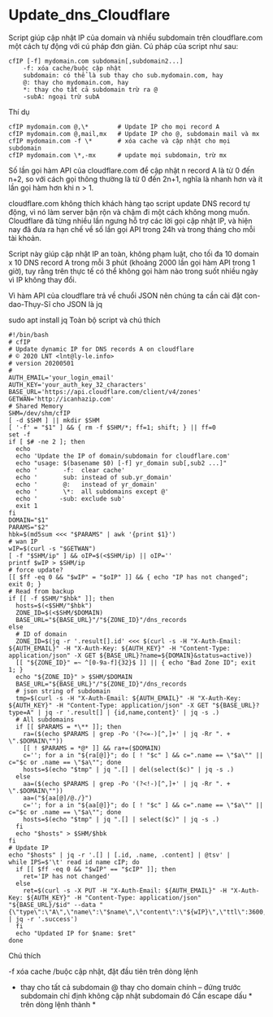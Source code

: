 # Update_dns_Cloudflare
Script giúp cập nhật IP của domain và nhiều subdomain trên cloudflare.com một cách tự động với cú pháp đơn giản.
Cú pháp của script như sau:
```
cfIP [-f] mydomain.com subdomain[,subdomain2...]
    -f: xóa cache/buộc cập nhật
    subdomain: có thể là sub thay cho sub.mydomain.com, hay
    @: thay cho mydomain.com, hay
    *: thay cho tất cả subdomain trừ ra @
    -subA: ngoại trừ subA
  ```
  
  Thí dụ
```
cfIP mydomain.com @,\*        # Update IP cho mọi record A
cfIP mydomain.com @,mail,mx   # Update IP cho @, subdomain mail và mx
cfIP mydomain.com -f \*       # xóa cache và cập nhật cho mọi subdomain
cfIP mydomain.com \*,-mx      # update mọi subdomain, trừ mx
```
Số lần gọi hàm API của cloudflare.com để cập nhật n record A là từ 0 đến n+2, so với cách gọi thông thường là từ 0 đến 2n+1, nghĩa là nhanh hơn và ít lần gọi hàm hơn khi n > 1.

cloudflare.com không thích khách hàng tạo script update DNS record tự động, vì nó làm server bận rộn và chậm đi một cách không mong muốn. Cloudflare đã từng nhiều lần ngưng hỗ trợ các lời gọi cập nhật IP, và hiện nay đã đưa ra hạn chế về số lần gọi API trong 24h và trong tháng cho mỗi tài khoản.

Script này giúp cập nhật IP an toàn, không phạm luật, cho tối đa 10 domain x 10 DNS record A trong mỗi 3 phút (khoảng 2000 lần gọi hàm API trong 1 giờ), tuy rằng trên thực tế có thể không gọi hàm nào trong suốt nhiều ngày vì IP không thay đổi.

Vì hàm API của cloudflare trả về chuổi JSON nên chúng ta cần cài đặt con-dao-Thụy-Sĩ cho JSON là jq

sudo apt install jq
Toàn bộ script và chú thích
```
#!/bin/bash
# cfIP
# Update dynamic IP for DNS records A on cloudflare
# © 2020 LNT <lnt@ly-le.info>
# version 20200501
#
AUTH_EMAIL='your_login_email'
AUTH_KEY='your_auth_key_32_characters'
BASE_URL='https://api.cloudflare.com/client/v4/zones'
GETWAN='http://icanhazip.com'
# Shared Memory
SHM=/dev/shm/cfIP
[ -d $SHM ] || mkdir $SHM
[ '-f' = "$1" ] && { rm -f $SHM/*; ff=1; shift; } || ff=0
set -f
if [ $# -ne 2 ]; then
  echo
  echo 'Update the IP of domain/subdomain for cloudflare.com'
  echo "usage: $(basename $0) [-f] yr_domain sub[,sub2 ...]"
  echo '       -f:  clear cache'
  echo '       sub: instead of sub.yr_domain'
  echo '       @:   instead of yr_domain'
  echo '       \*:  all subdomains except @'
  echo '      -sub: exclude sub'
  exit 1
fi
DOMAIN="$1"
PARAMS="$2"
hbk=$(md5sum <<< "$PARAMS" | awk '{print $1}')
# wan IP
wIP=$(curl -s "$GETWAN")
[ -f "$SHM/ip" ] && oIP=$(<$SHM/ip) || oIP=''
printf $wIP > $SHM/ip
# force update?
[[ $ff -eq 0 && "$wIP" = "$oIP" ]] && { echo "IP has not changed"; exit 0; }
# Read from backup
if [[ -f $SHM/"$hbk" ]]; then
  hosts=$(<$SHM/"$hbk")
  ZONE_ID=$(<$SHM/$DOMAIN)
  BASE_URL="${BASE_URL}"/"${ZONE_ID}"/dns_records
else
  # ID of domain
  ZONE_ID=$(jq -r '.result[].id' <<< $(curl -s -H "X-Auth-Email: ${AUTH_EMAIL}" -H "X-Auth-Key: ${AUTH_KEY}" -H "Content-Type: application/json" -X GET ${BASE_URL}?name=${DOMAIN}&status=active))
  [[ "${ZONE_ID}" =~ ^[0-9a-f]{32}$ ]] || { echo "Bad Zone ID"; exit 1; }
  echo "${ZONE_ID}" > $SHM/$DOMAIN
  BASE_URL="${BASE_URL}"/"${ZONE_ID}"/dns_records
  # json string of subdomain
  tmp=$(curl -s -H "X-Auth-Email: ${AUTH_EMAIL}" -H "X-Auth-Key: ${AUTH_KEY}" -H "Content-Type: application/json" -X GET "${BASE_URL}?type=A" | jq -r '.result[] | {id,name,content}' | jq -s .)
  # All subdomains
  if [[ $PARAMS = *\** ]]; then
    ra=($(echo $PARAMS | grep -Po '(?<=-)[^,]+' | jq -Rr ". + \".$DOMAIN\""))
    [[ ! $PARAMS = *@* ]] && ra+=($DOMAIN)
    c=''; for a in "${ra[@]}"; do [ ! "$c" ] && c=".name == \"$a\"" || c="$c or .name == \"$a\""; done
    hosts=$(echo "$tmp" | jq ".[] | del(select($c)" | jq -s .)
  else
    aa=($(echo $PARAMS | grep -Po '(?<!-)[^,]+' | jq -Rr ". + \".$DOMAIN\""))
    aa=("${aa[@]/@./}")
    c=''; for a in "${aa[@]}"; do [ ! "$c" ] && c=".name == \"$a\"" || c="$c or .name == \"$a\""; done
    hosts=$(echo "$tmp" | jq ".[] | select($c)" | jq -s .)
  fi
  echo "$hosts" > $SHM/$hbk
fi
# Update IP
echo "$hosts" | jq -r '.[] | [.id, .name, .content] | @tsv' |
while IPS=$'\t' read id name cIP; do
  if [[ $ff -eq 0 && "$wIP" == "$cIP" ]]; then
    ret='IP has not changed'
  else
    ret=$(curl -s -X PUT -H "X-Auth-Email: ${AUTH_EMAIL}" -H "X-Auth-Key: ${AUTH_KEY}" -H "Content-Type: application/json" "${BASE_URL}/$id" --data "{\"type\":\"A\",\"name\":\"$name\",\"content\":\"${wIP}\",\"ttl\":3600,\"proxied\":false}" | jq -r '.success')
  fi
  echo "Updated IP for $name: $ret"
done
```

Chú thích

-f xóa cache /buộc cập nhật, đặt đầu tiên trên dòng lệnh
* thay cho tất cả subdomain
@ thay cho domain chính
– đứng trước subdomain chỉ định không cập nhật subdomain đó
Cần escape dấu * trên dòng lệnh thành \*
